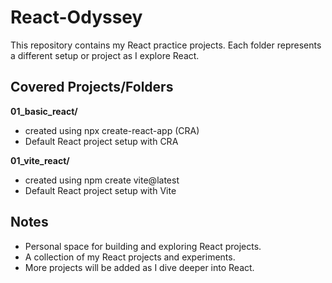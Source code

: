 # React-Odyssey

This repository contains my React practice projects.
Each folder represents a different setup or project as I explore React.

## Covered Projects/Folders

**01_basic_react/**
- created using npx create-react-app (CRA)
- Default React project setup with CRA

**01_vite_react/**
- created using npm create vite@latest
- Default React project setup with Vite

## Notes
- Personal space for building and exploring React projects. 
- A collection of my React projects and experiments.  
- More projects will be added as I dive deeper into React.